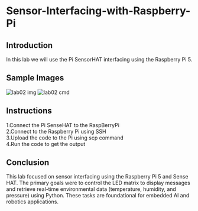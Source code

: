 # Sensor-Interfacing-with-Raspberry-Pi
## Introduction
In this lab we will use the Pi SensorHAT interfacing using the Raspberry Pi 5.
## Sample Images
![lab02 img](https://github.com/user-attachments/assets/61bcacf3-5d29-4917-b70d-628b6f54b4be)
![lab02 cmd](https://github.com/user-attachments/assets/dd735837-37c6-4dba-8d28-864dae27e104)
## Instructions
1.Connect the Pi SenseHAT to the RaspBerryPi \
2.Connect to the Raspberry Pi using SSH \
3.Upload the code to the Pi using scp command \
4.Run the code to get the output 
## Conclusion
This lab focused on sensor interfacing using the Raspberry Pi 5 and Sense HAT. The primary goals were to control the LED matrix to display messages and retrieve real-time environmental data (temperature, humidity, and pressure) using Python. These tasks are foundational for embedded AI and robotics applications.
